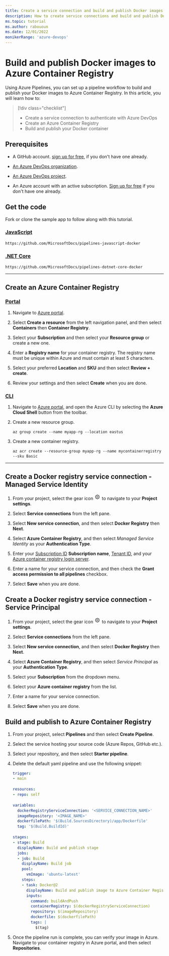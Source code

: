 ```yaml
---
title: Create a service connection and build and publish Docker images to Azure Container Registry
description: How to create service connections and build and publish Docker images with Azure Pipelines
ms.topic: tutorial
ms.author: rabououn
ms.date: 12/01/2022
monikerRange: 'azure-devops'
---
```


# Build and publish Docker images to Azure Container Registry

Using Azure Pipelines, you can set up a pipeline workflow to build and publish your Docker images to Azure Container Registry. In this article, you will learn how to:

> [!div class="checklist"]
>
> - Create a service connection to authenticate with Azure DevOps
> - Create an Azure Container Registry  
> - Build and publish your Docker container

## Prerequisites

- A GitHub account. [sign up for free](https://github.com), if you don't have one already.

- [An Azure DevOps organization](../../../organizations/accounts/create-organization.md).

- [An Azure DevOps project](../../..//organizations/projects/create-project.md).

- An Azure account with an active subscription. [Sign up for free](https://azure.microsoft.com/free/) if you don't have one already.

## Get the code

Fork or clone the sample app to follow along with this tutorial.

### [JavaScript](#tab/javascript)

```
https://github.com/MicrosoftDocs/pipelines-javascript-docker
```

### [.NET Core](#tab/dotnet-core)

```
https://github.com/MicrosoftDocs/pipelines-dotnet-core-docker
```

* * *

## Create an Azure Container Registry

### [Portal](#tab/portal)

1. Navigate to [Azure portal](https://portal.azure.com/).

1. Select **Create a resource** from the left navigation panel, and then select **Containers** then **Container Registry**.

1. Select your **Subscription** and then select your **Resource group** or create a new one.

1. Enter a **Registry name** for your container registry. The registry name must be unique within Azure and must contain at least 5 characters.

1. Select your preferred **Location** and **SKU** and then select **Review + create**.

1. Review your settings and then select **Create** when you are done.

### [CLI](#tab/cli)

1. Navigate to [Azure portal](https://portal.azure.com/), and open the Azure CLI by selecting the **Azure Cloud Shell** button from the toolbar.

1. Create a new resource group.

    ```azurecli-interactive
    az group create --name myapp-rg --location eastus
    ```
1. Create a new container registry.

    ```azurecli-interactive
    az acr create --resource-group myapp-rg --name mycontainerregistry --sku Basic
    ```

* * *

## Create a Docker registry service connection - Managed Service Identity

1. From your project, select the gear icon ![gear icon](../../../media/icons/gear-icon.png) to navigate to your **Project settings**.

1. Select **Service connections** from the left pane.

1. Select **New service connection**, and then select **Docker Registry** then **Next**.

1. Select **Azure Container Registry**, and then select *Managed Service Identity* as your **Authentication Type**.

1. Enter your [Subscription ID](/azure/azure-portal/get-subscription-tenant-id#find-your-azure-subscription) **Subscription name**, [Tenant ID](/azure/azure-portal/get-subscription-tenant-id#find-your-azure-ad-tenant), and your [Azure container registry login server](/azure/container-registry/container-registry-get-started-portal?tabs=azure-cli#create-a-container-registry).

1. Enter a name for your service connection, and then check the **Grant access permission to all pipelines** checkbox.

1. Select **Save** when you are done.

## Create a Docker registry service connection - Service Principal

1. From your project, select the gear icon ![gear icon](../../../media/icons/gear-icon.png) to navigate to your **Project settings**.

1. Select **Service connections** from the left pane.

1. Select **New service connection**, and then select **Docker Registry** then **Next**.

1. Select **Azure Container Registry**, and then select *Service Principal* as your **Authentication Type**.

1. Select your **Subscription** from the dropdown menu.

1. Select your **Azure container registry** from the list.

1. Enter a name for your service connection.

1. Select **Save** when you are done.

## Build and publish to Azure Container Registry

1. From your project, select **Pipelines** and then select **Create Pipeline**.

1. Select the service hosting your source code (Azure Repos, GitHub etc.).

1. Select your repository, and then select **Starter pipeline**.

1. Delete the default yaml pipeline and use the following snippet:

    ```yml
    trigger:
    - main
    
    resources:
    - repo: self
    
    variables:
      dockerRegistryServiceConnection: '<SERVICE_CONNECTION_NAME>'
      imageRepository: '<IMAGE_NAME>'
      dockerfilePath: '$(Build.SourcesDirectory)/app/Dockerfile'
      tag: '$(Build.BuildId)'
    
    stages:
    - stage: Build
      displayName: Build and publish stage
      jobs:
      - job: Build
        displayName: Build job
        pool:
          vmImage: 'ubuntu-latest'
        steps:
        - task: Docker@2
          displayName: Build and publish image to Azure Container Registry
          inputs:
            command: buildAndPush
            containerRegistry: $(dockerRegistryServiceConnection)
            repository: $(imageRepository)
            dockerfile: $(dockerfilePath)
            tags: |
              $(tag)
    ```

1. Once the pipeline run is complete, you can verify your image in Azure. Navigate to your container registry in Azure portal, and then select **Repositories**.
